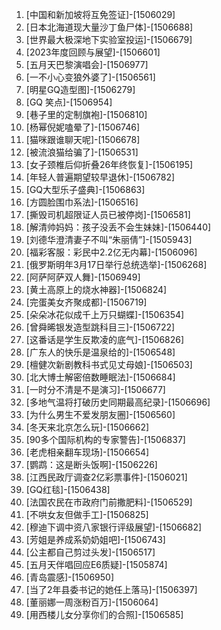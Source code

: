 
1. [中国和新加坡将互免签证]-[1506029]
1. [日本北海道现大量沙丁鱼尸体]-[1506688]
1. [世界最大极深地下实验室投运]-[1506679]
1. [2023年度回顾与展望]-[1506601]
1. [五月天巴黎演唱会]-[1506977]
1. [一不小心变狼外婆了]-[1506561]
1. [明星GQ造型图]-[1506279]
1. [GQ 笑点]-[1506954]
1. [巷子里的定制旗袍]-[1506810]
1. [杨幂倪妮嗑晕了]-[1506746]
1. [猫咪跟谁聊天呢]-[1506678]
1. [被流浪猫给骗了]-[1506531]
1. [女子颈椎后仰折叠26年终恢复]-[1506195]
1. [年轻人普遍期望较早退休]-[1506782]
1. [GQ大型乐子盛典]-[1506863]
1. [方圆脸围巾系法]-[1506516]
1. [撕毁司机超限证人员已被停岗]-[1506581]
1. [解清帅妈妈：孩子没丢不会生妹妹]-[1506440]
1. [刘德华澄清妻子不叫“朱丽倩”]-[1505943]
1. [福彩客服：彩民中2.2亿无内幕]-[1506096]
1. [俄罗斯明年3月17日举行总统选举]-[1506268]
1. [阿萨阿萨双人舞]-[1506949]
1. [黄土高原上的烧水神器]-[1506824]
1. [完蛋美女齐聚成都]-[1506719]
1. [朵朵冰花似成千上万只蝴蝶]-[1506354]
1. [曾舜晞银发造型跳科目三]-[1506722]
1. [这番话是学生反欺凌的底气]-[1506826]
1. [广东人的快乐是温泉给的]-[1506548]
1. [檀健次新剧教科书式见丈母娘]-[1506503]
1. [北大博士解密倍数睡眠法]-[1506684]
1. [一时分不清是不是演习]-[1506677]
1. [多地气温将打破历史同期最高纪录]-[1506696]
1. [为什么男生不爱发朋友圈]-[1506560]
1. [冬天来北京怎么玩]-[1506662]
1. [90多个国际机构的专家警告]-[1506837]
1. [老虎相亲翻车现场]-[1506654]
1. [鹦鹉：这是断头饭啊]-[1506226]
1. [江西民政厅调查2亿彩票事件]-[1506021]
1. [GQ红毯]-[1506438]
1. [法国农民在市政府门前撒肥料]-[1506529]
1. [不哄女友但做手工]-[1506825]
1. [穆迪下调中资八家银行评级展望]-[1506682]
1. [芳姐是养成系奶奶姐吧]-[1506743]
1. [公主都自己剪过头发]-[1506517]
1. [五月天伴唱回应E6质疑]-[1505874]
1. [青岛震感]-[1506950]
1. [当了2年县委书记的她任上落马]-[1506397]
1. [董丽娜一周涨粉百万]-[1506064]
1. [用西楼儿女分享你们的合照]-[1506585]